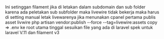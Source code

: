 Ini setinggan filament jika di letakan dalam subdomain dan sub folder
karena ada peletakan sub subfolder maka livewire tidak bekerja 
maka harus di setting manual letak livewarenya jika menunakan cpanel 
pertama publis asset livwire php artisan vendor:publish --force --tag=livewire:assets
copy => .env ke root utama
tinggal sesuikan file yang ada di laravel
spek untuk laravel V.11 dan filament v3